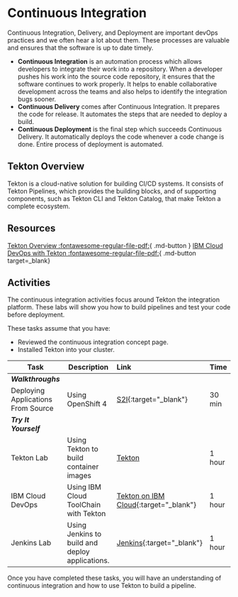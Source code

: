 # Continuous Integration

Continuous Integration, Delivery, and Deployment are important devOps practices and we often hear a lot about them. These processes are valuable and ensures that the software is up to date timely.

- **Continuous Integration** is an automation process which allows developers to integrate their work into a repository. When a developer pushes his work into the source code repository, it ensures that the software continues to work properly. It helps to enable collaborative development across the teams and also helps to identify the integration bugs sooner.
- **Continuous Delivery** comes after Continuous Integration. It prepares the code for release. It automates the steps that are needed to deploy a build.
- **Continuous Deployment** is the final step which succeeds Continuous Delivery. It automatically deploys the code whenever a code change is done. Entire process of deployment is automated.

## Tekton Overview

Tekton is a cloud-native solution for building CI/CD systems. It consists of Tekton Pipelines, which provides the building blocks, and of supporting components, such as Tekton CLI and Tekton Catalog, that make Tekton a complete ecosystem.

## Resources

[Tekton Overview :fontawesome-regular-file-pdf:](../materials/04-Tekton-Overview.pdf){ .md-button }
[IBM Cloud DevOps with Tekton :fontawesome-regular-file-pdf:](../materials/10-IBM-Cloud-DevOps.pdf ){ .md-button target=_blank}

## Activities

The continuous integration activities focus around Tekton the integration platform. These labs will show you how to build pipelines and test your code before deployment.

These tasks assume that you have:

- Reviewed the continuous integration concept page.
- Installed Tekton into your cluster.

| Task                            | Description         | Link        | Time    |
| --------------------------------| ------------------  |:----------- |---------|
| ***Walkthroughs***                         |         |         |     |
| Deploying Applications From Source |  Using OpenShift 4 | [S2I](https://learn.openshift.com/introduction/deploying-python/){:target="_blank"} | 30 min |
| ***Try It Yourself***                         |         |         |     |
| Tekton Lab | Using Tekton to build container images | [Tekton](labs/openshift.md) | 1 hour |
| IBM Cloud DevOps | Using IBM Cloud ToolChain with Tekton | [Tekton on IBM Cloud](../continuous-integration/activities/ibm-toolchain){:target="_blank"} | 1 hour |
| Jenkins Lab | Using Jenkins to build and deploy applications. | [Jenkins](../continuous-integration/activities/jenkins/openshift){:target="_blank"} | 1 hour |

Once you have completed these tasks, you will have an understanding of continuous integration and how to use Tekton to build a pipeline.
